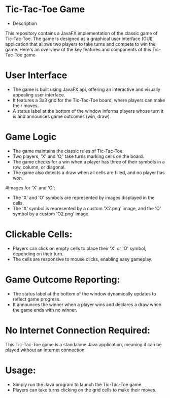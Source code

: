# Tic-Tac-Toe Game
- Description

This repository contains a JavaFX implementation of the classic game of Tic-Tac-Toe. The game is designed as a graphical user interface (GUI) application that allows two players to take turns and compete to win the game. Here's an overview of the key features and components of this Tic-Tac-Toe game
# User Interface

- The game is built using JavaFX api, offering an interactive and visually appealing user interface.
- It features a 3x3 grid for the Tic-Tac-Toe board, where players can make their moves.
- A status label at the bottom of the window informs players whose turn it is and announces game outcomes (win, draw).

# Game Logic

- The game maintains the classic rules of Tic-Tac-Toe.
- Two players, 'X' and 'O,' take turns marking cells on the board.
- The game checks for a win when a player has three of their symbols in a row, column, or diagonal.
- The game also detects a draw when all cells are filled, and no player has won.

#Images for 'X' and 'O':

- The 'X' and 'O' symbols are represented by images displayed in the cells.
- The 'X' symbol is represented by a custom 'X2.png' image, and the 'O' symbol by a custom 'O2.png' image.

# Clickable Cells:

- Players can click on empty cells to place their 'X' or 'O' symbol, depending on their turn.
- The cells are responsive to mouse clicks, enabling easy gameplay.

#  Game Outcome Reporting:

- The status label at the bottom of the window dynamically updates to reflect game progress.
- It announces the winner when a player wins and declares a draw when the game ends with no winner.

#  No Internet Connection Required:

This Tic-Tac-Toe game is a standalone Java application, meaning it can be played without an internet connection.

# Usage:

- Simply run the Java program to launch the Tic-Tac-Toe game.
- Players can take turns clicking on the grid cells to make their moves.
